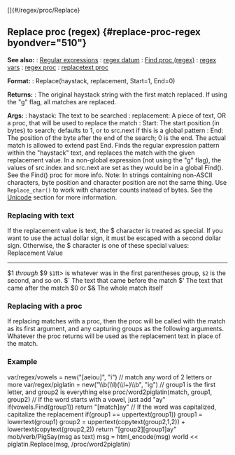 []{#/regex/proc/Replace}
## Replace proc (regex) {#replace-proc-regex byondver="510"}
**See also:**
:   [Regular expressions](#/%7Bnotes%7D/regex)
:   [regex datum](#/regex)
:   [Find proc (regex)](#/regex/proc/Find)
:   [regex vars](#/regex/var)
:   [regex proc](#/proc/regex)
:   [replacetext proc](#/proc/replacetext)
<!-- -->
**Format:**
:   Replace(haystack, replacement, Start=1, End=0)
<!-- -->
**Returns:**
:   The original haystack string with the first match replaced. If using
    the \"g\" flag, all matches are replaced.
<!-- -->
**Args:**
:   haystack: The text to be searched
:   replacement: A piece of text, OR a proc, that will be used to
    replace the match
:   Start: The start position (in bytes) to search; defaults to 1, or to
    src.next if this is a global pattern
:   End: The position of the byte after the end of the search; 0 is the
    end. The actual match is allowed to extend past End.
Finds the regular expression pattern within the \"haystack\" text, and
replaces the match with the given replacement value.
In a non-global expression (not using the \"g\" flag), the values of
src.index and src.next are set as they would be in a global Find(). See
the Find() proc for more info.
Note: In strings containing non-ASCII characters, byte position and
character position are not the same thing. Use `Replace_char()` to work
with character counts instead of bytes. See the
[Unicode](#/%7Bnotes%7D/Unicode) section for more information.
### Replacing with text
If the replacement value is text, the \$ character is treated as
special. If you want to use the actual dollar sign, it must be escaped
with a second dollar sign. Otherwise, the \$ character is one of these
special values:
  Replacement         Value
  ------------------- -----------------------------------------------------------------------------------------
  \$1 *through* \$9   `$1`tt\> is whatever was in the first parentheses group, `$2` is the second, and so on.
  \$\`                The text that came before the match
  \$\'                The text that came after the match
  \$0 *or* \$&        The whole match itself
### Replacing with a proc
If replacing matches with a proc, then the proc will be called with the
match as its first argument, and any capturing groups as the following
arguments. Whatever the proc returns will be used as the replacement
text in place of the match.
### Example
var/regex/vowels = new(\"\[aeiou\]\", \"i\") // match any word of 2
letters or more var/regex/piglatin = new(\"\\\\b(\\\\l)(\\\\l+)\\\\b\",
\"ig\") // group1 is the first letter, and group2 is everything else
proc/word2piglatin(match, group1, group2) // If the word starts with a
vowel, just add \"ay\" if(vowels.Find(group1)) return \"\[match\]ay\" //
If the word was capitalized, capitalize the replacement if(group1 ==
uppertext(group1)) group1 = lowertext(group1) group2 =
uppertext(copytext(group2,1,2)) + lowertext(copytext(group2,2)) return
\"\[group2\]\[group1\]ay\" mob/verb/PigSay(msg as text) msg =
html_encode(msg) world \<\< piglatin.Replace(msg, /proc/word2piglatin)